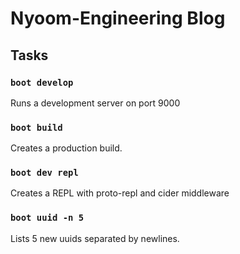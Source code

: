 # Nyoom-Engineering Blog

## Tasks

### `boot develop`

Runs a development server on port 9000

### `boot build`

Creates a production build.

### `boot dev repl`

Creates a REPL with proto-repl and cider middleware

### `boot uuid -n 5`

Lists 5 new uuids separated by newlines.
